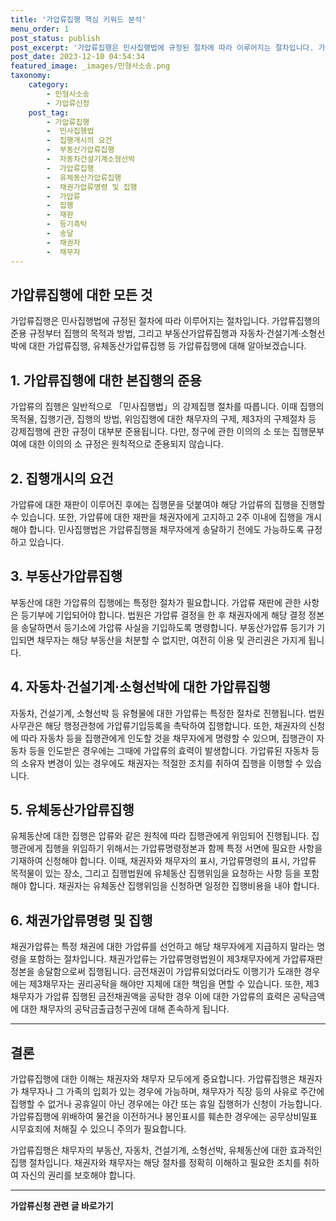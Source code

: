 ```yaml
---
title: '가압류집행 핵심 키워드 분석'
menu_order: 1
post_status: publish
post_excerpt: '가압류집행은 민사집행법에 규정된 절차에 따라 이루어지는 절차입니다. 가압류집행의 준용 규정부터 집행의 목적과 방법, 그리고 부동산가압류집행과 자동차 건설기계 소형선박에 대한 가압류집행, 유체동산가압류집행 등 가압류집행에 대해 알아보겠습니다.'
post_date: 2023-12-10 04:54:34
featured_image: _images/민형사소송.png
taxonomy:
    category:
        - 민형사소송
        - 가압류신청
    post_tag:
        - 가압류집행
        -  민사집행법
        -  집행개시의 요건
        -  부동산가압류집행
        -  자동차건설기계소형선박
        -  가압류집행
        -  유체동산가압류집행
        -  채권가압류명령 및 집행
        -  가압류
        -  집행
        -  재판
        -  등기촉탁
        -  송달
        -  채권자
        -  채무자
---
```




## 가압류집행에 대한 모든 것

가압류집행은 민사집행법에 규정된 절차에 따라 이루어지는 절차입니다. 가압류집행의 준용 규정부터 집행의 목적과 방법, 그리고 부동산가압류집행과 자동차·건설기계·소형선박에 대한 가압류집행, 유체동산가압류집행 등 가압류집행에 대해 알아보겠습니다.

## 1. 가압류집행에 대한 본집행의 준용

가압류의 집행은 일반적으로 「민사집행법」의 강제집행 절차를 따릅니다. 이때 집행의 목적물, 집행기관, 집행의 방법, 위임집행에 대한 채무자의 구제, 제3자의 구제절차 등 강제집행에 관한 규정이 대부분 준용됩니다. 다만, 청구에 관한 이의의 소 또는 집행문부여에 대한 이의의 소 규정은 원칙적으로 준용되지 않습니다.

## 2. 집행개시의 요건

가압류에 대한 재판이 이루어진 후에는 집행문을 덧붙여야 해당 가압류의 집행을 진행할 수 있습니다. 또한, 가압류에 대한 재판을 채권자에게 고지하고 2주 이내에 집행을 개시해야 합니다. 민사집행법은 가압류집행을 채무자에게 송달하기 전에도 가능하도록 규정하고 있습니다.

## 3. 부동산가압류집행

부동산에 대한 가압류의 집행에는 특정한 절차가 필요합니다. 가압류 재판에 관한 사항은 등기부에 기입되어야 합니다. 법원은 가압류 결정을 한 후 채권자에게 해당 결정 정본을 송달하면서 등기소에 가압류 사실을 기입하도록 명령합니다. 부동산가압류 등기가 기입되면 채무자는 해당 부동산을 처분할 수 없지만, 여전히 이용 및 관리권은 가지게 됩니다.

## 4. 자동차·건설기계·소형선박에 대한 가압류집행

자동차, 건설기계, 소형선박 등 유형물에 대한 가압류는 특정한 절차로 진행됩니다. 법원사무관은 해당 행정관청에 가압류기입등록을 촉탁하여 집행합니다. 또한, 채권자의 신청에 따라 자동차 등을 집행관에게 인도할 것을 채무자에게 명령할 수 있으며, 집행관이 자동차 등을 인도받은 경우에는 그때에 가압류의 효력이 발생합니다. 가압류된 자동차 등의 소유자 변경이 있는 경우에도 채권자는 적절한 조치를 취하여 집행을 이행할 수 있습니다.

## 5. 유체동산가압류집행

유체동산에 대한 집행은 압류와 같은 원칙에 따라 집행관에게 위임되어 진행됩니다. 집행관에게 집행을 위임하기 위해서는 가압류명령정본과 함께 특정 서면에 필요한 사항을 기재하여 신청해야 합니다. 이때, 채권자와 채무자의 표시, 가압류명령의 표시, 가압류 목적물이 있는 장소, 그리고 집행법원에 유체동산 집행위임을 요청하는 사항 등을 포함해야 합니다. 채권자는 유체동산 집행위임을 신청하면 일정한 집행비용을 내야 합니다.

## 6. 채권가압류명령 및 집행

채권가압류는 특정 채권에 대한 가압류를 선언하고 해당 채무자에게 지급하지 말라는 명령을 포함하는 절차입니다. 채권가압류는 가압류명령법원이 제3채무자에게 가압류재판 정본을 송달함으로써 집행됩니다. 금전채권이 가압류되었더라도 이행기가 도래한 경우에는 제3채무자는 권리공탁을 해야만 지체에 대한 책임을 면할 수 있습니다. 또한, 제3채무자가 가압류 집행된 금전채권액을 공탁한 경우 이에 대한 가압류의 효력은 공탁금액에 대한 채무자의 공탁금출급청구권에 대해 존속하게 됩니다.

---

## 결론

가압류집행에 대한 이해는 채권자와 채무자 모두에게 중요합니다. 가압류집행은 채권자가 채무자나 그 가족의 입회가 있는 경우에 가능하며, 채무자가 직장 등의 사유로 주간에 집행할 수 없거나 공휴일이 아닌 경우에는 야간 또는 휴일 집행허가 신청이 가능합니다. 가압류집행에 위배하여 물건을 이전하거나 봉인표시를 훼손한 경우에는 공무상비밀표시무효죄에 처해질 수 있으니 주의가 필요합니다.

가압류집행은 채무자의 부동산, 자동차, 건설기계, 소형선박, 유체동산에 대한 효과적인 집행 절차입니다. 채권자와 채무자는 해당 절차를 정확히 이해하고 필요한 조치를 취하여 자신의 권리를 보호해야 합니다. 


<!-- wp:separator -->
<hr class="wp-block-separator has-alpha-channel-opacity"/>
<!-- /wp:separator -->

<!-- wp:group {"backgroundColor":"base","layout":{"type":"constrained"}} -->
<div class="wp-block-group has-base-background-color has-background"><!-- wp:paragraph {"align":"center","fontSize":"medium"} -->
<p class="has-text-align-center has-large-font-size"><strong>가압류신청 관련 글 바로가기</strong></p>
<!-- /wp:paragraph -->


<!-- wp:latest-posts
{"categories":[{"id":14445,"count":19,"description":"","link":"https://uknowlaw.com/category/%ea%b0%80%ec%95%95%eb%a5%98%ec%8b%a0%ec%b2%ad/","name":"가압류신청","slug":"가압류신청","taxonomy":"category","parent":0,"meta":[],"_links":{"self":[{"href":"https://uknowlaw.com/wp-json/wp/v2/categories/14445"}],"collection":[{"href":"https://uknowlaw.com/wp-json/wp/v2/categories"}],"about":[{"href":"https://uknowlaw.com/wp-json/wp/v2/taxonomies/category"}],"wp:post_type":[{"href":"https://uknowlaw.com/wp-json/wp/v2/posts?categories=14445"}],"curies":[{"name":"wp","href":"https://api.w.org/{rel}","templated":true}]}}],"postsToShow":100,"excerptLength":28,"postLayout":"grid","columns":2,"featuredImageAlign":"left","featuredImageSizeSlug":"large","fontSize":"small"} /--></div>
<!-- /wp:group -->